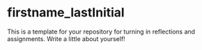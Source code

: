 # firstname_lastInitial

This is a template for your repository for turning in reflections and assignments. Write a little about yourself!

